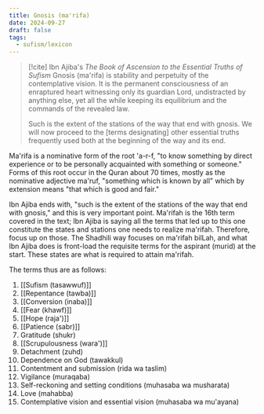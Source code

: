 ```yaml
---
title: Gnosis (ma'rifa)
date: 2024-09-27
draft: false
tags:
  - sufism/lexicon
---
```

> [!cite] Ibn Ajiba's *The Book of Ascension to the Essential Truths of Sufism*
> Gnosis (ma'rifa) is stability and perpetuity of the contemplative vision. It is the permanent consciousness of an enraptured heart witnessing only its guardian Lord, undistracted by anything else, yet all the while keeping its equilibrium and the commands of the revealed law.
> 
> Such is the extent of the stations of the way that end with gnosis. We will now proceed to the [terms designating] other essential truths frequently used both at the beginning of the way and its end.

Ma'rifa is a nominative form of the root 'a-r-f, "to know something by direct experience or to be personally acquainted with something or someone." Forms of this root occur in the Quran about 70 times, mostly as the nominative adjective ma'ruf, "something which is known by all" which by extension means "that which is good and fair."

Ibn Ajiba ends with, "such is the extent of the stations of the way that end with gnosis," and this is very important point. Ma'rifah is the 16th term covered in the text; Ibn Ajiba is saying all the terms that led up to this one constitute the states and stations one needs to realize ma'rifah. Therefore, focus up on those. The Shadhili way focuses on ma'rifah bilLah, and what Ibn Ajiba does is front-load the requisite terms for the aspirant (murid) at the start. These states are what is required to attain ma'rifah. 

The terms thus are as follows: 
1. [[Sufism (tasawwuf)]]
2. [[Repentance (tawba)]]
3. [[Conversion (inaba)]]
4. [[Fear (khawf)]]
5. [[Hope (raja')]]
6. [[Patience (sabr)]]
7. Gratitude (shukr)
8. [[Scrupulousness (wara')]]
9. Detachment (zuhd)
10. Dependence on God (tawakkul)
11. Contentment and submission (rida wa taslim)
12. Vigilance (muraqaba)
13. Self-reckoning and setting conditions (muhasaba wa musharata)
14. Love (mahabba)
15. Contemplative vision and essential vision (muhasaba wa mu'ayana)



